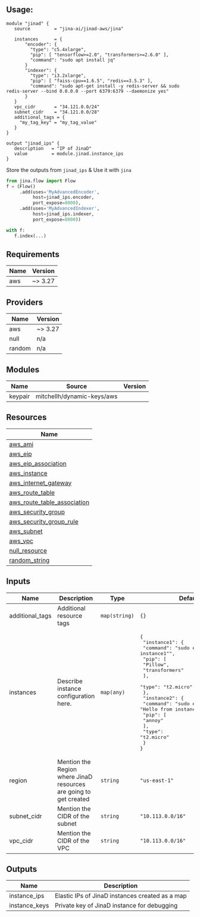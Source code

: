 ## Usage:

```hcl
module "jinad" {
   source         = "jina-ai/jinad-aws/jina"

   instances      = {
       "encoder": {
         "type": "c5.4xlarge",
         "pip": [ "tensorflow>=2.0", "transformers>=2.6.0" ],
         "command": "sudo apt install jq"
       }
       "indexer": {
         "type": "i3.2xlarge",
         "pip": [ "faiss-cpu==1.6.5", "redis==3.5.3" ],
         "command": "sudo apt-get install -y redis-server && sudo redis-server --bind 0.0.0.0 --port 6379:6379 --daemonize yes"
       }
   }
   vpc_cidr       = "34.121.0.0/24"
   subnet_cidr    = "34.121.0.0/28"
   additional_tags = {
     "my_tag_key" = "my_tag_value"
   }
}

output "jinad_ips" {
   description   = "IP of JinaD"
   value         = module.jinad.instance_ips
}
```

Store the outputs from `jinad_ips` & Use it with `jina`

```python
from jina.flow import Flow
f = (Flow()
     .add(uses='MyAdvancedEncoder',
          host=jinad_ips.encoder,
          port_expose=8000),
     .add(uses='MyAdvancedIndexer',
          host=jinad_ips.indexer,
          port_expose=8000))

with f:
   f.index(...)
```

## Requirements

| Name | Version |
|------|---------|
| aws | ~> 3.27 |

## Providers

| Name | Version |
|------|---------|
| aws | ~> 3.27 |
| null | n/a |
| random | n/a |

## Modules

| Name | Source | Version |
|------|--------|---------|
| keypair | mitchellh/dynamic-keys/aws |  |

## Resources

| Name |
|------|
| [aws_ami](https://registry.terraform.io/providers/hashicorp/aws/latest/docs/data-sources/ami) |
| [aws_eip](https://registry.terraform.io/providers/hashicorp/aws/latest/docs/resources/eip) |
| [aws_eip_association](https://registry.terraform.io/providers/hashicorp/aws/latest/docs/resources/eip_association) |
| [aws_instance](https://registry.terraform.io/providers/hashicorp/aws/latest/docs/resources/instance) |
| [aws_internet_gateway](https://registry.terraform.io/providers/hashicorp/aws/latest/docs/resources/internet_gateway) |
| [aws_route_table](https://registry.terraform.io/providers/hashicorp/aws/latest/docs/resources/route_table) |
| [aws_route_table_association](https://registry.terraform.io/providers/hashicorp/aws/latest/docs/resources/route_table_association) |
| [aws_security_group](https://registry.terraform.io/providers/hashicorp/aws/latest/docs/resources/security_group) |
| [aws_security_group_rule](https://registry.terraform.io/providers/hashicorp/aws/latest/docs/resources/security_group_rule) |
| [aws_subnet](https://registry.terraform.io/providers/hashicorp/aws/latest/docs/resources/subnet) |
| [aws_vpc](https://registry.terraform.io/providers/hashicorp/aws/latest/docs/resources/vpc) |
| [null_resource](https://registry.terraform.io/providers/hashicorp/null/latest/docs/resources/resource) |
| [random_string](https://registry.terraform.io/providers/hashicorp/random/latest/docs/resources/string) |

## Inputs

| Name | Description | Type | Default | Required |
|------|-------------|------|---------|:--------:|
| additional\_tags | Additional resource tags | `map(string)` | `{}` | no |
| instances | Describe instance configuration here. | `map(any)` | <pre>{<br>  "instance1": {<br>    "command": "sudo echo \"Hello from instance1\"",<br>    "pip": [<br>      "Pillow",<br>      "transformers"<br>    ],<br>    "type": "t2.micro"<br>  },<br>  "instance2": {<br>    "command": "sudo echo \"Hello from instance2\"",<br>    "pip": [<br>      "annoy"<br>    ],<br>    "type": "t2.micro"<br>  }<br>}</pre> | no |
| region | Mention the Region where JinaD resources are going to get created | `string` | `"us-east-1"` | no |
| subnet\_cidr | Mention the CIDR of the subnet | `string` | `"10.113.0.0/16"` | no |
| vpc\_cidr | Mention the CIDR of the VPC | `string` | `"10.113.0.0/16"` | no |

## Outputs

| Name | Description |
|------|-------------|
| instance\_ips | Elastic IPs of JinaD instances created as a map |
| instance\_keys | Private key of JinaD instance for debugging |

